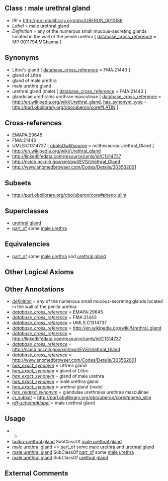 
## Class : male urethral gland

 * *IRI* = http://purl.obolibrary.org/obo/UBERON_0010186
 * *Label* = male urethral gland
 * *Definition* = any of the numerous small mucous-secreting glands located in the wall of the penile urethra [ [database_cross_reference](../../ef/oboInOwl#hasDbXref.md) = MP:0011794,MGI:anna ]

## Synonyms

 * Littre's gland [ [database_cross_reference](../../ef/oboInOwl#hasDbXref.md) = FMA:21443 ]
 * gland of Littre
 * gland of male urethra
 * male urethra gland
 * urethral gland (male) [ [database_cross_reference](../../ef/oboInOwl#hasDbXref.md) = FMA:21443 ]
 * glandulae urethrales urethrae masculinae [ [database_cross_reference](../../ef/oboInOwl#hasDbXref.md) = http://en.wikipedia.org/wiki/Urethral_gland, [has_synonym_type](../../pe/oboInOwl#hasSynonymType.md) = http://purl.obolibrary.org/obo/uberon/core#LATIN ]

## Cross-references

 * EMAPA:29645
 * FMA:21443
 * UMLS:C1314737 [ [oboInOwl#source](../../ce/oboInOwl#source.md) = ncithesaurus:Urethral_Gland ]
 * http://en.wikipedia.org/wiki/Urethral_gland
 * http://linkedlifedata.com/resource/umls/id/C1314737
 * http://ncicb.nci.nih.gov/xml/owl/EVS/Urethral_Gland
 * http://www.snomedbrowser.com/Codes/Details/303562001

## Subsets

 * http://purl.obolibrary.org/obo/uberon/core#pheno_slim

## Superclasses

 * [urethral gland](../../UBERON/38/UBERON_0001338.md)
 * [part_of](../../BFO/50/BFO_0000050.md) some [male urethra](../../UBERON/33/UBERON_0001333.md)

## Equivalencies

 * [part_of](../../BFO/50/BFO_0000050.md) some [male urethra](../../UBERON/33/UBERON_0001333.md) and [urethral gland](../../UBERON/38/UBERON_0001338.md)

## Other Logical Axioms


## Other Annotations

 * *[definition](../../IAO/15/IAO_0000115.md)* = any of the numerous small mucous-secreting glands located in the wall of the penile urethra
 * *[database_cross_reference](../../ef/oboInOwl#hasDbXref.md)* = EMAPA:29645
 * *[database_cross_reference](../../ef/oboInOwl#hasDbXref.md)* = FMA:21443
 * *[database_cross_reference](../../ef/oboInOwl#hasDbXref.md)* = UMLS:C1314737
 * *[database_cross_reference](../../ef/oboInOwl#hasDbXref.md)* = http://en.wikipedia.org/wiki/Urethral_gland
 * *[database_cross_reference](../../ef/oboInOwl#hasDbXref.md)* = http://linkedlifedata.com/resource/umls/id/C1314737
 * *[database_cross_reference](../../ef/oboInOwl#hasDbXref.md)* = http://ncicb.nci.nih.gov/xml/owl/EVS/Urethral_Gland
 * *[database_cross_reference](../../ef/oboInOwl#hasDbXref.md)* = http://www.snomedbrowser.com/Codes/Details/303562001
 * *[has_exact_synonym](../../ym/oboInOwl#hasExactSynonym.md)* = Littre's gland
 * *[has_exact_synonym](../../ym/oboInOwl#hasExactSynonym.md)* = gland of Littre
 * *[has_exact_synonym](../../ym/oboInOwl#hasExactSynonym.md)* = gland of male urethra
 * *[has_exact_synonym](../../ym/oboInOwl#hasExactSynonym.md)* = male urethra gland
 * *[has_exact_synonym](../../ym/oboInOwl#hasExactSynonym.md)* = urethral gland (male)
 * *[has_related_synonym](../../ym/oboInOwl#hasRelatedSynonym.md)* = glandulae urethrales urethrae masculinae
 * *[in_subset](../../et/oboInOwl#inSubset.md)* = http://purl.obolibrary.org/obo/uberon/core#pheno_slim
 * *[rdf-schema#label](../../el/rdf-schema#label.md)* = male urethral gland

## Usage

 * -
 * [bulbo-urethral gland](../../UBERON/66/UBERON_0002366.md) SubClassOf [male urethral gland](../../UBERON/86/UBERON_0010186.md)
 * [male urethral gland](../../UBERON/86/UBERON_0010186.md) == [part_of](../../BFO/50/BFO_0000050.md) some [male urethra](../../UBERON/33/UBERON_0001333.md) and [urethral gland](../../UBERON/38/UBERON_0001338.md)
 * [male urethral gland](../../UBERON/86/UBERON_0010186.md) SubClassOf [part_of](../../BFO/50/BFO_0000050.md) some [male urethra](../../UBERON/33/UBERON_0001333.md)
 * [male urethral gland](../../UBERON/86/UBERON_0010186.md) SubClassOf [urethral gland](../../UBERON/38/UBERON_0001338.md)

## External Comments

